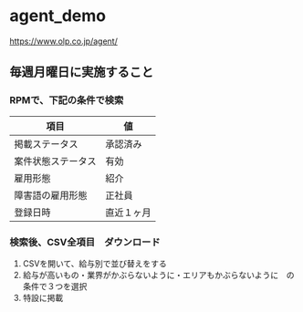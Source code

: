 # agent_demo
https://www.olp.co.jp/agent/

## 毎週月曜日に実施すること
### RPMで、下記の条件で検索

|項目  |値  |
|---|---|
|掲載ステータス  |承認済み  |
|案件状態ステータス  |有効  |
|雇用形態  |紹介  |
|障害語の雇用形態  |正社員  |
|登録日時  |直近１ヶ月  |

### 検索後、CSV全項目　ダウンロード

1. CSVを開いて、給与別で並び替えをする
2. 給与が高いもの・業界がかぶらないように・エリアもかぶらないように　の条件で３つを選択
3. 特設に掲載
